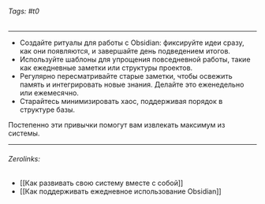 ###### Tags:  #t0
___
- Создайте ритуалы для работы с Obsidian: фиксируйте идеи сразу, как они появляются, и завершайте день подведением итогов.
- Используйте шаблоны для упрощения повседневной работы, такие как ежедневные заметки или структуры проектов.
- Регулярно пересматривайте старые заметки, чтобы освежить память и интегрировать новые знания. Делайте это еженедельно или ежемесячно. 
- Старайтесь минимизировать хаос, поддерживая порядок в структуре базы.

Постепенно эти привычки помогут вам извлекать максимум из системы.
___
###### Zerolinks: 
- [[Как развивать свою систему вместе с собой]]
- [[Как поддерживать ежедневное использование Obsidian]]